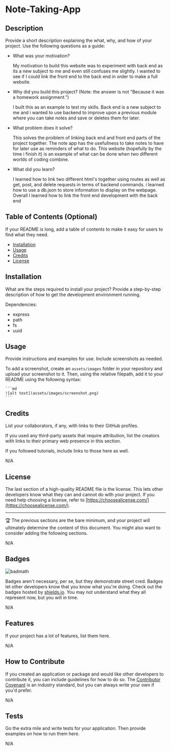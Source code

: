 # Note-Taking-App

## Description

Provide a short description explaining the what, why, and how of your project. Use the following questions as a guide:

- What was your motivation?

    My motivation to build this website was to experiment with back end as its a new subject to me and even still confuses me slightly. I wanted to see if I could link the front end to the back end in order to make a full website.

- Why did you build this project? (Note: the answer is not "Because it was a homework assignment.")

    I built this as an example to test my skills. Back end is a new subject to me and i wanted to use backend to improve upon a previous module where you can take notes and save or deletes them for later.

- What problem does it solve?

    This solves the proiblem of linking back end and front end parts of the project together. The note app has the usefullness to take notes to have for later use as reminders of what to do. This website (hopefully by the time i finish it) is an example of what can be done when two different worlds of coding combine.

- What did you learn?

    I learned how to link two different html's together using routes as well as get, post, and delete requests in terms of backend commands. i learned how to use a db.json to store information to display on the webpage. Overall I learned how to link the front end development with the back end 


## Table of Contents (Optional)

If your README is long, add a table of contents to make it easy for users to find what they need.

- [Installation](#installation)
- [Usage](#usage)
- [Credits](#credits)
- [License](#license)

## Installation

What are the steps required to install your project? Provide a step-by-step description of how to get the development environment running.

Dependencies:

- express
- path
- fs
- uuid

## Usage

Provide instructions and examples for use. Include screenshots as needed.

To add a screenshot, create an `assets/images` folder in your repository and upload your screenshot to it. Then, using the relative filepath, add it to your README using the following syntax:

    ```md
    ![alt text](assets/images/screenshot.png)
    ```

## Credits

List your collaborators, if any, with links to their GitHub profiles.

If you used any third-party assets that require attribution, list the creators with links to their primary web presence in this section.

If you followed tutorials, include links to those here as well.

N/A

## License

The last section of a high-quality README file is the license. This lets other developers know what they can and cannot do with your project. If you need help choosing a license, refer to [https://choosealicense.com/](https://choosealicense.com/).

---

🏆 The previous sections are the bare minimum, and your project will ultimately determine the content of this document. You might also want to consider adding the following sections.

N/A

## Badges

![badmath](https://img.shields.io/github/languages/top/lernantino/badmath)

Badges aren't necessary, per se, but they demonstrate street cred. Badges let other developers know that you know what you're doing. Check out the badges hosted by [shields.io](https://shields.io/). You may not understand what they all represent now, but you will in time.

N/A

## Features

If your project has a lot of features, list them here.

N/A

## How to Contribute

If you created an application or package and would like other developers to contribute it, you can include guidelines for how to do so. The [Contributor Covenant](https://www.contributor-covenant.org/) is an industry standard, but you can always write your own if you'd prefer.

N/A

## Tests

Go the extra mile and write tests for your application. Then provide examples on how to run them here.

N/A